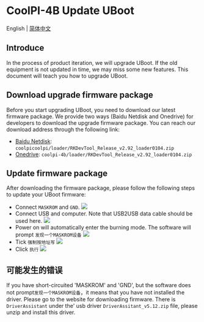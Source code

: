 # CoolPI-4B Update UBoot

English | [简体中文](./Update_UBoot_CN.md)

## Introduce

In the process of product iteration, we will upgrade UBoot. If the old equipment is not updated in time, we may miss some new features.
This document will teach you how to upgrade UBoot.

## Download upgrade firmware package

Before you start upgrading UBoot, you need to download our latest firmware package.
We provide two ways (Baidu Netdisk and Onedrive) for developers to download the upgrade firmware package. You can reach our download address through the following link:

* [Baidu Netdisk](https://pan.baidu.com/s/1QV7RyMLqqK70ugYMxcXnbQ?pwd=qg2f): `coolpicoolpi/loader/RKDevTool_Release_v2.92_loader0104.zip`
* [Onedrive](https://coolpi-my.sharepoint.com/:f:/g/personal/coolpi_coolpi_onmicrosoft_com/EuWQQ9Cxt0pKs2-UxgJjFFABVwsC916i49ZcjPIxM9wq8w?e=DFiNvC): `coolpi-4b/loader/RKDevTool_Release_v2.92_loader0104.zip`

## Update firmware package

After downloading the firmware package, please follow the following steps to update your UBoot firmware:

* Connect `MASKROM` and `GND`.
  ![](https://www.cool-pi.com/assets/uploads/files/1673498091109-484cb5bd-12d1-48ed-87f6-0756e04cc019-image.png)
* Connect USB and computer. Note that USB2USB data cable should be used here.
  ![](https://www.cool-pi.com/assets/uploads/files/1673498333264-2cd71480-ce1c-422c-acb2-501d266d276e-image.png)
* Power on will automatically enter the burning mode. The software will prompt `发现一个MASKROM设备`
  ![](https://www.cool-pi.com/assets/uploads/files/1673498473100-5ab7434e-30a8-4e2d-aa7e-8d613d21256f-image.png)
* Tick `强制按地址写`
  ![](https://www.cool-pi.com/assets/uploads/files/1673498587285-96f556fc-ab5d-4c4e-a808-b4ca035d4268-image.png)
* Click `执行`
  ![](https://www.cool-pi.com/assets/uploads/files/1673498676194-909c4f7c-b55a-4e2a-9c5b-af56d097eb01-image.png)

## 可能发生的错误

If you have short-circuited 'MASKROM' and 'GND', but the software does not prompt`发现一个MASKROM设备`，it means that you have not installed the driver.
Please go to the website for downloading firmware. There is `DriverAssistant` under the' usb driver `DriverAssitant_v5.12.zip` file, please unzip and install this driver.
